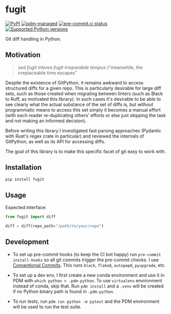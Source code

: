 # fugit

[![PyPI](https://img.shields.io/pypi/v/fugit?logo=python&logoColor=%23cccccc)](https://pypi.org/project/fugit)
[![pdm-managed](https://img.shields.io/badge/pdm-managed-blueviolet)](https://pdm.fming.dev)
[![pre-commit.ci status](https://results.pre-commit.ci/badge/github/lmmx/fugit/master.svg)](https://results.pre-commit.ci/latest/github/lmmx/fugit/master)
[![Supported Python versions](https://img.shields.io/pypi/pyversions/fugit.svg)](https://pypi.org/project/fugit)

<!-- [![build status](https://github.com/lmmx/fugit/actions/workflows/master.yml/badge.svg)](https://github.com/lmmx/fugit/actions/workflows/master.yml) -->

Git diff handling in Python.

## Motivation

> _sed fugit interea fugit irreparabile tempus_ (“meanwhile, the irreplaceable time escapes”

Despite the existence of GitPython, it remains awkward to access structured diffs for a given repo.
This is particularly desirable for large diff sets, such as those created when migrating between
linters (such as Black to Ruff, as motivated this library). In such cases it's desirable to be able
to see clearly what the actual substance of the set of diffs is, but without programmatic means to
access this set simply it becomes a manual effort (with each reader re-duplicating others' efforts
or else just skipping the task and not making an informed decision).

Before writing this library I investigated fast parsing approaches (Pydantic with Rust's regex
crate in particular) and reviewed the internals of GitPython, as well as its API for accessing diffs.

The goal of this library is to make this specific facet of git easy to work with.

## Installation

```py
pip install fugit
```

## Usage

Expected interface:

```py
from fugit import diff

diff = diff(repo_path="/path/to/your/repo")
```

## Development

- To set up pre-commit hooks (to keep the CI bot happy) run `pre-commit install-hooks` so all git
  commits trigger the pre-commit checks. I use [Conventional Commits](https://www.conventionalcommits.org/en/v1.0.0/).
  This runs `black`, `flake8`, `autopep8`, `pyupgrade`, etc.

- To set up a dev env, I first create a new conda environment and use it in PDM with `which python > .pdm-python`.
  To use `virtualenv` environment instead of conda, skip that. Run `pdm install` and a `.venv` will be created if no
  Python binary path is found in `.pdm-python`.

- To run tests, run `pdm run python -m pytest` and the PDM environment will be used to run the test suite.
